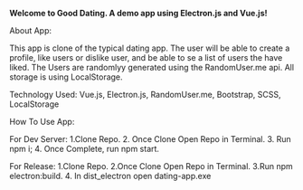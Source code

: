 **Welcome to Good Dating. A demo app using Electron.js and Vue.js!**

About App:

This app is clone of the typical dating app. The user will be able to create a profile, like users or dislike user, and be able to se a list 
of users the have liked. The Users are randomlyy generated using the RandomUser.me api. All storage is using LocalStorage. 
	
Technology Used:
		Vue.js,
		Electron.js,
		RandomUser.me,
		Bootstrap,
		SCSS,
		LocalStorage

How To Use App:
	
For Dev Server:
			1.Clone Repo.
			2. Once Clone Open Repo in Terminal.
			3. Run npm i;
			4. Once Complete, run npm start.
		
For Release:
			1.Clone Repo.
			2.Once Clone Open Repo in Terminal.
			3.Run npm electron:build.
			4. In dist_electron open dating-app.exe

	
	

	